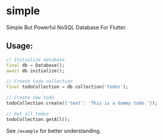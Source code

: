# simple
Simple But Powerful NoSQL Database For Flutter.


## Usage:

```dart
// Initialize database
final db = Database();
await db.initialize();

// Create todo collection
final todoCollection = db.collection('todos');

// Create new todo
todoCollection.create({'text': 'This is a dummy todo.'});

// Get all todos
todoCollection.getAll();
```

See `/example` for better understanding.